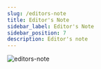 ```yaml
---
slug: /editors-note
title: Editor's Note
sidebar_label: Editor's Note
sidebar_position: 7
description: Editor's note
---
```


![editors-note](/restu49/15-editors-note.jpg)